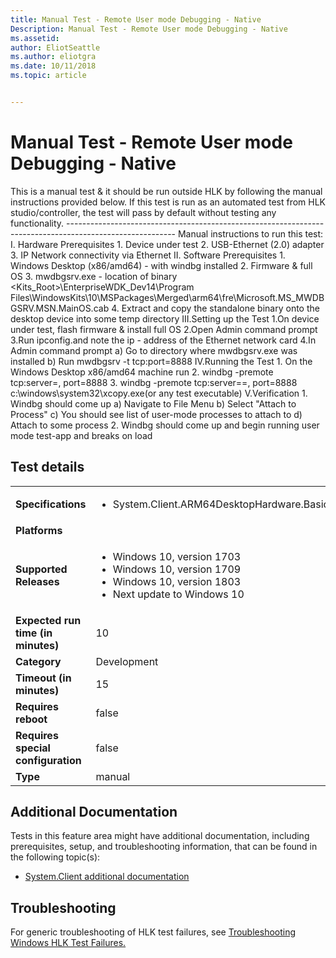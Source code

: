 ```yaml
---
title: Manual Test - Remote User mode Debugging - Native
Description: Manual Test - Remote User mode Debugging - Native
ms.assetid: 
author: EliotSeattle
ms.author: eliotgra
ms.date: 10/11/2018
ms.topic: article


---
```


# Manual Test - Remote User mode Debugging - Native

This is a manual test & it should be run outside HLK by following the manual instructions provided below.
                                            If this test is run as an automated test from HLK studio/controller, the test will pass by default without testing any functionality.
                                            ---------------------------------------------------------------------------------------------------------
                                            Manual instructions to run this test:
                                            I.	Hardware Prerequisites
                                                1.	Device under test
                                                2.	USB-Ethernet (2.0) adapter
                                                3.	IP Network connectivity via Ethernet
                                            II.	Software Prerequisites
                                                1.	Windows Desktop (x86/amd64) - with windbg installed
                                                2.	Firmware & full OS
                                                3.	mwdbgsrv.exe  - location of binary  <Kits_Root>\EnterpriseWDK_Dev14\Program Files\WindowsKits\10\MSPackages\Merged\arm64\fre\Microsoft.MS_MWDBGSRV.MSN.MainOS.cab
                                                4.  Extract and copy the standalone binary onto the desktop device into some temp directory
                                            III.Setting up the Test
                                                1.On device under test, flash firmware & install full OS
                                                2.Open Admin command prompt
                                                3.Run ipconfig.and note the ip - address of the Ethernet network card
                                                4.In Admin command prompt
                                                    a)  Go to directory where mwdbgsrv.exe was installed
                                                    b)	Run mwdbgsrv -t tcp:port=8888
                                            IV.Running the Test
                                                1.	On the Windows Desktop x86/amd64 machine run 
                                                2.	windbg -premote tcp:server=<ip-address of DUT-ethernet adapter>, port=8888
                                                3.	windbg -premote tcp:server==<ip-address of DUT-ethernet adapter>, port=8888 c:\windows\system32\xcopy.exe(or any test executable)
                                            V.Verification
                                                1.	Windbg should come up
                                                    a)	Navigate to File Menu
                                                    b)	Select "Attach to Process"
                                                    c)	You should see list of user-mode processes to attach to
                                                    d)	Attach to some process
                                                2.	Windbg should come up and begin running user mode test-app and breaks on load
                                            

## Test details
|||
|---|---|
| **Specifications**  | <ul><li>System.Client.ARM64DesktopHardware.BasicFunctionality</li></ul> |  
| **Platforms**   | <ul></ul> |
| **Supported Releases** | <ul><li>Windows 10, version 1703</li><li>Windows 10, version 1709</li><li>Windows 10, version 1803</li><li>Next update to Windows 10</li></ul> |
|**Expected run time (in minutes)**| 10 |
|**Category**| Development |
|**Timeout (in minutes)**| 15 |
|**Requires reboot**| false |
|**Requires special configuration**| false |
|**Type**| manual |




## Additional Documentation
Tests in this feature area might have additional documentation, including prerequisites, setup, and troubleshooting information, that can be found in the following topic(s): <ul><li>[System.Client additional documentation](https:\//docs.microsoft.com/en-us/windows-hardware/test/hlk/testref/system-client-additional-documentation.md)</li></ul>

## Troubleshooting
For generic troubleshooting of HLK test failures, see [Troubleshooting Windows HLK Test Failures.](https://docs.microsoft.com/en-us/windows-hardware/HLK/troubleshooting.html)